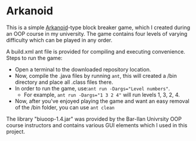 <h1>Arkanoid</h1>

This is a simple [Arkanoid](https://en.wikipedia.org/wiki/Arkanoid)-type block breaker game, which I created during an OOP course in my university.
The game contains four levels of varying difficulty which can be played in any order.

A build.xml ant file is provided for compiling and executing convenience.
Steps to run the game:
- Open a terminal to the downloaded repository location.
- Now, compile the .java files by running `ant`, this will created a /bin directory and place all .class files there.
- In order to run the game, use:`ant run -Dargs="Level numbers"`.
  - For example, `ant run -Dargs="1 3 2 4"` will run levels 1, 3, 2, 4.
- Now, after you've enjoyed playing the game and want an easy removal of the /bin folder, you can use `ant clean`



The library "biuoop-1.4.jar" was provided by the Bar-Ilan Univrsity OOP course instructors and contains various GUI elements which I used in this project.
